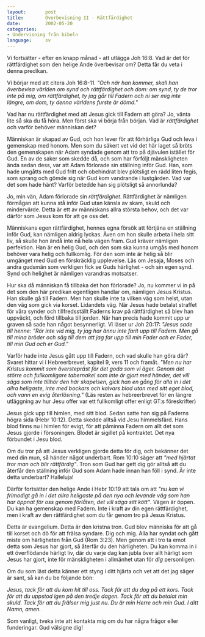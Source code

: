 ```yaml
---
layout:       post
title:        Överbevisning II - Rättfärdighet
date:         2002-05-20
categories:
- Undervisning från bibeln
language:     sv
---
```

Vi fortsätter - efter en knapp månad - att utlägga Joh 16:8. Vad är det för rättfärdighet som den helige Ande överbevisar om? Detta får du veta i denna predikan.

Vi börjar med att citera Joh 16:8-11.
<em>"Och när han kommer, skall han överbevisa världen om synd och rättfärdighet och dom: om synd, ty de tror inte på mig,  om rättfärdighet, ty jag går till Fadern och ni ser mig inte längre, om dom, ty denna världens furste är dömd."</em>

Vad har nu rättfärdighet med att Jesus gick till Fadern att göra? Jo, vänta lite så ska du få höra. Men först ska vi börja från början. Vad är <em>rättfärdighet</em> och varför behöver människan det?

Människan är skapad av Gud, och hon lever för att förhärliga Gud och leva i gemenskap med honom. Men som du säkert vet vid det här laget så bröts den gemenskapen när Adam syndade genom att tro på djävulen istället för Gud. En av de saker som skedde då, och som har förföljt mänskligheten ända sedan dess, var att Adam förlorade sin ställning inför Gud. Han, som hade umgåtts med Gud fritt och obehindrat blev plötsligt en rädd liten fegis, som sprang och gömde sig när Gud kom vandrande i lustgården. Vad var det som hade hänt? Varför betedde han sig plötsligt så annorlunda?

Jo, min vän, Adam förlorade sin <em>rättfärdighet</em>. Rättfärdighet är nämligen förmågan att kunna stå inför Gud utan känsla av skam, skuld och mindervärde. Detta är ett av människans allra största behov, och det var därför som Jesus kom för att ge oss det.

Människans egen rättfärdighet, hennes egna försök att förtjäna en ställning inför Gud, kan nämligen aldrig lyckas. Även om hon skulle arbeta i hela sitt liv, så skulle hon ändå inte nå hela vägen fram. Gud kräver nämligen perfektion. Han är en helig Gud, och den som ska kunna umgås med honom behöver vara helig och fullkomlig. För den som inte är helig så blir umgänget med Gud en förskräcklig upplevelse. Läs om Jesaja, Moses och andra gudsmän som verkligen fick se Guds härlighet - och sin egen synd. Synd och helighet är nämligen varandras motsatser.

Hur ska då människan få tillbaka det hon förlorade? Jo, nu kommer vi in på det som den här predikan egentligen handlar om, nämligen Jesus Kristus. Han skulle gå till Fadern. Men han skulle inte ta vilken väg som helst, utan den väg som gick via korset. Lidandets väg. När Jesus hade betalat straffet för våra synder och tillfredsställt Faderns krav på rättfärdighet så blev han uppväckt, och förd tillbaka till jorden. När han precis hade kommit upp ur graven så sade han något besynnerligt. Vi läser ur Joh 20:17: <em>"Jesus sade till henne: "Rör inte vid mig, ty jag har ännu inte farit upp till Fadern. Men gå till mina bröder och säg till dem att jag far upp till min Fader och er Fader, till min Gud och er Gud."</em>

Varför hade inte Jesus gått upp till Fadern, och vad skulle han göra där? Svaret hittar vi i Hebreerbrevet, kapitel 9, vers 11 och framåt. <em>"Men nu har Kristus kommit som överstepräst för det goda som vi äger. Genom det större och fullkomligare tabernakel som inte är gjort med händer, det vill säga som inte tillhör den här skapelsen, gick han en gång för alla in i det allra heligaste, inte med bockars och kalvars blod utan med sitt eget blod, och vann en evig återlösning."</em> (Läs resten av hebreerbrevet för en längre utläggning av hur Jesu offer var ett fullkomligt offer enligt GT:s föreskrifter)

Jesus gick upp till himlen, med sitt blod. Sedan satte han sig på Faderns högra sida (Hebr 10:12). Detta skedde alltså vid Jesu himmelsfärd. Hans blod finns nu i himlen för evigt, för att påminna Fadern om allt det som Jesus gjorde i försoningen. Blodet är sigillet på kontraktet. Det nya förbundet i Jesu blod.

Om du tror på att Jesus verkligen gjorde detta för dig, och bekänner det med din mun, så händer något underbart. Rom 10:10 säger att <em>"med hjärtat tror man och blir rättfärdig"</em>. Tron som Gud har gett dig gör alltså att du återfår den ställning inför Gud som Adam hade innan han föll i synd. Är inte detta underbart? Halleluja!

Därför fortsätter den helige Ande i Hebr 10:19 att tala om att <em>"nu kan vi frimodigt gå in i det allra heligaste på den nya och levande väg som han har öppnat för oss genom förlåten, det vill säga sitt kött"</em>. Vägen är öppen. Du kan ha gemenskap med Fadern. Inte i kraft av din egen rättfärdighet, men i kraft av den rättfärdighet som du får genom tro på Jesus Kristus.

Detta är evangelium. Detta är den kristna tron. Gud blev människa för att gå till korset och dö för att frälsa syndare. Dig och mig. Alla har syndat och gått miste om härligheten från Gud (Rom 3:23). Men genom att i tro ta emot detta som Jesus har gjort, så återfår du den härligheten. Du kan komma in i ett överflödande härligt liv, där du varje dag kan jubla över allt härligt som Jesus har gjort, inte för mänskligheten i allmänhet utan för <em>dig</em> personligen.

Om du som läst detta känner ett styng i ditt hjärta och vet att det jag säger är sant, så kan du be följande bön:

<em>Jesus, tack för att du kom hit till oss. Tack för att du dog på ett kors. Tack för att du uppstod igen på den tredje dagen. Tack för att du betalat min skuld. Tack för att du frälser mig just nu. Du är min Herre och min Gud. I ditt Namn, amen.</em>

Som vanligt, tveka inte att kontakta mig om du har några frågor eller funderingar. Gud välsigne dig!
